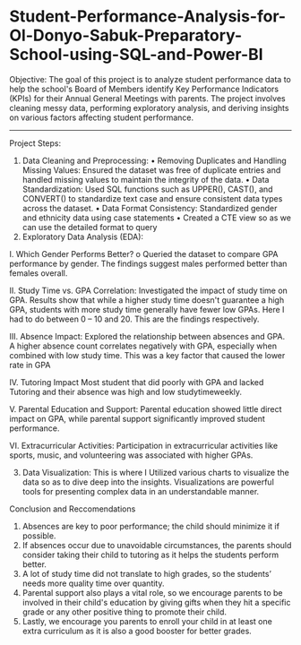# Student-Performance-Analysis-for-Ol-Donyo-Sabuk-Preparatory-School-using-SQL-and-Power-BI
Objective: The goal of this project is to analyze student performance data to help the school's Board of Members identify Key Performance Indicators (KPIs) for their Annual General Meetings with parents. The project involves cleaning messy data, performing exploratory analysis, and deriving insights on various factors affecting student performance.
________________________________________
Project Steps:
1. Data Cleaning and Preprocessing:
•	Removing Duplicates and Handling Missing Values: Ensured the dataset was free of duplicate entries and handled missing values to maintain the integrity of the data.
•	Data Standardization: Used SQL functions such as UPPER(), CAST(), and CONVERT() to standardize text case and ensure consistent data types across the dataset.
•	Data Format Consistency: Standardized gender and ethnicity data using case statements
•	Created a CTE view so as we can use the detailed format to query
2. Exploratory Data Analysis (EDA):
   
I.	Which Gender Performs Better?
o	Queried the dataset to compare GPA performance by gender. The findings suggest males performed better than females overall.
 
II.	Study Time vs. GPA Correlation:
Investigated the impact of study time on GPA. Results show that while a higher study time doesn't guarantee a high GPA, students with more study time generally have fewer low GPAs.
Here I had to do between 0 – 10 and 20. This are the findings respectively.  


 
III.	Absence Impact:
Explored the relationship between absences and GPA. A higher absence count correlates negatively with GPA, especially when combined with low study time. This was a key factor that caused the lower rate in GPA

  

IV.	Tutoring Impact
Most student that did poorly with GPA and lacked Tutoring and their absence was high and low studytimeweekly. 
 


V.	Parental Education and Support: Parental education showed little direct impact on GPA, while parental support significantly improved student performance.
 

VI.	Extracurricular Activities: Participation in extracurricular activities like sports, music, and volunteering was associated with higher GPAs.
 
3. Data Visualization: This is where I Utilized various charts to visualize the data so as to dive deep into the insights. Visualizations are powerful tools for presenting complex data in an understandable manner. 


 

Conclusion and Reccomendations
1.	Absences are key to poor performance; the child should minimize it if possible.
2.	If absences occur due to unavoidable circumstances, the parents should consider taking their child to tutoring as it helps the students perform better.
3.	A lot of study time did not translate to high grades, so the students’ needs more quality time over quantity. 
4.	Parental support also plays a vital role, so we encourage parents to be involved in their child's education by giving gifts when they hit a specific grade or any other positive thing to promote their child.
5.	Lastly, we encourage you parents to enroll your child in at least one extra curriculum as it is also a good booster for better grades.

